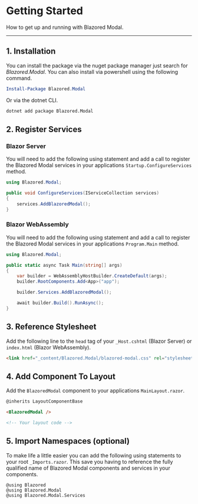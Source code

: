 # Getting Started
How to get up and running with Blazored Modal.

---

## 1. Installation
You can install the package via the nuget package manager just search for *Blazored.Modal*. You can also install via powershell using the following command.

```powershell
Install-Package Blazored.Modal
```

Or via the dotnet CLI.

```bash
dotnet add package Blazored.Modal
```

## 2. Register Services

### Blazor Server
You will need to add the following using statement and add a call to register the Blazored Modal services in your applications `Startup.ConfigureServices` method.

```csharp
using Blazored.Modal;

public void ConfigureServices(IServiceCollection services)
{
    services.AddBlazoredModal();
}
```

### Blazor WebAssembly
You will need to add the following using statement and add a call to register the Blazored Modal services in your applications `Program.Main` method.

```csharp
using Blazored.Modal;

public static async Task Main(string[] args)
{
    var builder = WebAssemblyHostBuilder.CreateDefault(args);
    builder.RootComponents.Add<App>("app");

    builder.Services.AddBlazoredModal();

    await builder.Build().RunAsync();
}
```

## 3. Reference Stylesheet

Add the following line to the `head` tag of your `_Host.cshtml` (Blazor Server) or `index.html` (Blazor WebAssembly).

```html
<link href="_content/Blazored.Modal/blazored-modal.css" rel="stylesheet" />
```

## 4. Add Component To Layout

Add the `BlazoredModal` component to your applications `MainLayout.razor`.

```html
@inherits LayoutComponentBase

<BlazoredModal />

<!-- Your layout code -->
```

## 5. Import Namespaces (optional)

To make life a little easier you can add the following using statements to your root `_Imports.razor`. This save you having to reference the fully qualified name of Blazored Modal components and services in your components.

```razor
@using Blazored
@using Blazored.Modal
@using Blazored.Modal.Services
```